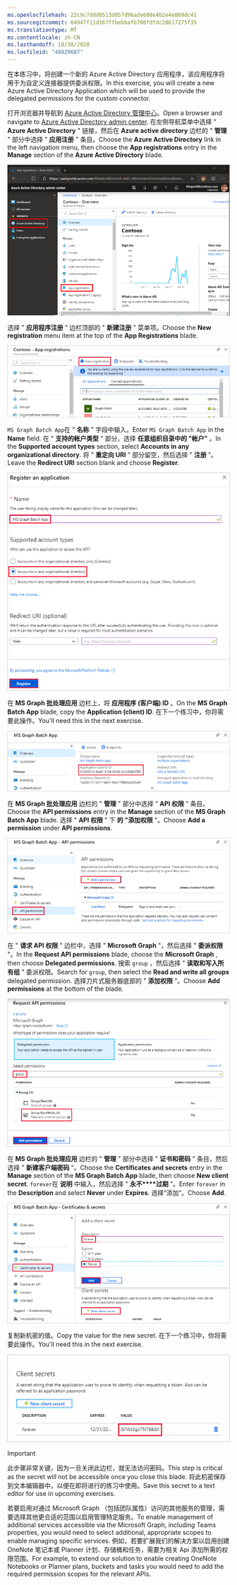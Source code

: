 ```yaml
---
ms.openlocfilehash: 22c9c7ddd8513d857d96ade608e4b2e4e809dc41
ms.sourcegitcommit: 64947f11d367ffbebbafb700fdfdc20617275f35
ms.translationtype: MT
ms.contentlocale: zh-CN
ms.lasthandoff: 10/30/2020
ms.locfileid: "48829687"
---
```

<!-- markdownlint-disable MD002 MD041 -->

<span data-ttu-id="89ad2-101">在本练习中，将创建一个新的 Azure Active Directory 应用程序，该应用程序将用于为自定义连接器提供委派权限。</span><span class="sxs-lookup"><span data-stu-id="89ad2-101">In this exercise, you will create a new Azure Active Directory Application which will be used to provide the delegated permissions for the custom connector.</span></span>

<span data-ttu-id="89ad2-102">打开浏览器并导航到 [Azure Active Directory 管理中心](https://aad.portal.azure.com)。</span><span class="sxs-lookup"><span data-stu-id="89ad2-102">Open a browser and navigate to [Azure Active Directory admin center](https://aad.portal.azure.com).</span></span> <span data-ttu-id="89ad2-103">在左侧导航菜单中选择 " **Azure Active Directory** " 链接，然后在 **Azure active directory** 边栏的 " **管理** " 部分中选择 " **应用注册** " 条目。</span><span class="sxs-lookup"><span data-stu-id="89ad2-103">Choose the **Azure Active Directory** link in the left navigation menu, then choose the **App registrations** entry in the **Manage** section of the **Azure Active Directory** blade.</span></span>

![Azure active Directory 中的 Azure Active Directory 刀片的屏幕截图管理中心](./images/app-registrations.png)

<span data-ttu-id="89ad2-105">选择 " **应用程序注册** " 边栏顶部的 " **新建注册** " 菜单项。</span><span class="sxs-lookup"><span data-stu-id="89ad2-105">Choose the **New registration** menu item at the top of the **App Registrations** blade.</span></span>

![Azure Active Directory 管理中心中的应用程序注册刀片的屏幕截图](./images/new-registration.png)

<span data-ttu-id="89ad2-107">`MS Graph Batch App`在 " **名称** " 字段中输入。</span><span class="sxs-lookup"><span data-stu-id="89ad2-107">Enter `MS Graph Batch App` in the **Name** field.</span></span> <span data-ttu-id="89ad2-108">在 " **支持的帐户类型** " 部分，选择 **任意组织目录中的 "帐户"** 。</span><span class="sxs-lookup"><span data-stu-id="89ad2-108">In the **Supported account types** section, select **Accounts in any organizational directory**.</span></span> <span data-ttu-id="89ad2-109">将 " **重定向 URI** " 部分留空，然后选择 " **注册** "。</span><span class="sxs-lookup"><span data-stu-id="89ad2-109">Leave the **Redirect URI** section blank and choose **Register**.</span></span>

![在 Azure Active Directory 管理中心中注册应用程序边栏的屏幕截图](./images/register-an-app.png)

<span data-ttu-id="89ad2-111">在 **MS Graph 批处理应用** 边栏上，将 **应用程序 (客户端) ID** 。</span><span class="sxs-lookup"><span data-stu-id="89ad2-111">On the **MS Graph Batch App** blade, copy the **Application (client) ID**.</span></span> <span data-ttu-id="89ad2-112">在下一个练习中，你将需要此操作。</span><span class="sxs-lookup"><span data-stu-id="89ad2-112">You'll need this in the next exercise.</span></span>

![已注册的应用程序页的屏幕截图](./images/app-id.png)

<span data-ttu-id="89ad2-114">在 **MS Graph 批处理应用** 边栏的 " **管理** " 部分中选择 " **API 权限** " 条目。</span><span class="sxs-lookup"><span data-stu-id="89ad2-114">Choose the **API permissions** entry in the **Manage** section of the **MS Graph Batch App** blade.</span></span> <span data-ttu-id="89ad2-115">选择 " **API 权限** " 下 **的 "添加权限** "。</span><span class="sxs-lookup"><span data-stu-id="89ad2-115">Choose **Add a permission** under **API permissions**.</span></span>

![API 权限刀片的屏幕截图](./images/api-permissions.png)

<span data-ttu-id="89ad2-117">在 " **请求 API 权限** " 边栏中，选择 " **Microsoft Graph** "，然后选择 " **委派权限** "。</span><span class="sxs-lookup"><span data-stu-id="89ad2-117">In the **Request API permissions** blade, choose the **Microsoft Graph** , then choose **Delegated permissions**.</span></span> <span data-ttu-id="89ad2-118">搜索 `group` ，然后选择 " **读取和写入所有组** " 委派权限。</span><span class="sxs-lookup"><span data-stu-id="89ad2-118">Search for `group`, then select the **Read and write all groups** delegated permission.</span></span> <span data-ttu-id="89ad2-119">选择刀片式服务器底部的 " **添加权限** "。</span><span class="sxs-lookup"><span data-stu-id="89ad2-119">Choose **Add permissions** at the bottom of the blade.</span></span>

 ![请求 API 权限刀片的屏幕截图](./images/select-permissions.png)

<span data-ttu-id="89ad2-121">在 **MS Graph 批处理应用** 边栏的 " **管理** " 部分中选择 " **证书和密码** " 条目，然后选择 " **新建客户端密码** "。</span><span class="sxs-lookup"><span data-stu-id="89ad2-121">Choose the **Certificates and secrets** entry in the **Manage** section of the **MS Graph Batch App** blade, then choose **New client secret**.</span></span> <span data-ttu-id="89ad2-122">`forever`在 **说明** 中输入，然后选择 " **永不\*\*\*\*过期** "。</span><span class="sxs-lookup"><span data-stu-id="89ad2-122">Enter `forever` in the **Description** and select **Never** under **Expires**.</span></span> <span data-ttu-id="89ad2-123">选择“添加”。</span><span class="sxs-lookup"><span data-stu-id="89ad2-123">Choose **Add**.</span></span>

![证书和密码刀片的屏幕截图](./images/create-client-secret.png)

<span data-ttu-id="89ad2-125">复制新机密的值。</span><span class="sxs-lookup"><span data-stu-id="89ad2-125">Copy the value for the new secret.</span></span> <span data-ttu-id="89ad2-126">在下一个练习中，你将需要此操作。</span><span class="sxs-lookup"><span data-stu-id="89ad2-126">You'll need this in the next exercise.</span></span>

![新客户端密码的屏幕截图](./images/copy-client-secret.png)

> [!IMPORTANT]
> <span data-ttu-id="89ad2-128">此步骤非常关键，因为一旦关闭此边栏，就无法访问密码。</span><span class="sxs-lookup"><span data-stu-id="89ad2-128">This step is critical as the secret will not be accessible once you close this blade.</span></span> <span data-ttu-id="89ad2-129">将此机密保存到文本编辑器中，以便在即将进行的练习中使用。</span><span class="sxs-lookup"><span data-stu-id="89ad2-129">Save this secret to a text editor for use in upcoming exercises.</span></span>

<span data-ttu-id="89ad2-130">若要启用对通过 Microsoft Graph （包括团队属性）访问的其他服务的管理，需要选择其他更合适的范围以启用管理特定服务。</span><span class="sxs-lookup"><span data-stu-id="89ad2-130">To enable management of additional services accessible via the Microsoft Graph, including Teams properties, you would need to select additional, appropriate scopes to enable managing specific services.</span></span> <span data-ttu-id="89ad2-131">例如，若要扩展我们的解决方案以启用创建 OneNote 笔记本或 Planner 计划、存储桶和任务，需要为相关 Api 添加所需的权限范围。</span><span class="sxs-lookup"><span data-stu-id="89ad2-131">For example, to extend our solution to enable creating OneNote Notebooks or Planner plans, buckets and tasks you would need to add the required permission scopes for the relevant APIs.</span></span>

